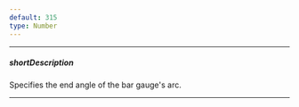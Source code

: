 ```yaml
---
default: 315
type: Number
---
```

---
##### shortDescription
Specifies the end angle of the bar gauge's arc.

---
